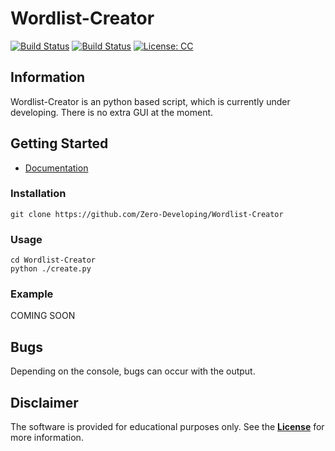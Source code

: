 # Wordlist-Creator

[![Build Status](https://img.shields.io/github/stars/Zero-Developing/Wordlist-Creator.svg)](https://github.com/Zero-Developing/Wordlist-Creator)
[![Build Status](https://img.shields.io/github/forks/Zero-Developing/Wordlist-Creator)](https://github.com/Zero-Developing/Wordlist-Creator)
[![License: CC](https://img.shields.io/github/license/Zero-Developing/Wordlist-Creator)](https://github.com/Zero-Developing/Wordlist-Creator)

## Information
Wordlist-Creator is an python based script, which is currently under developing. There is no extra GUI at the moment.

## Getting Started
- [Documentation](doc.md)

### Installation
```git clone https://github.com/Zero-Developing/Wordlist-Creator```

### Usage
```
cd Wordlist-Creator
python ./create.py
```

### Example
COMING SOON

## Bugs
Depending on the console, bugs can occur with the output.

## Disclaimer
The software is provided for educational purposes only. See the **[License](LICENSE)** for more information.

